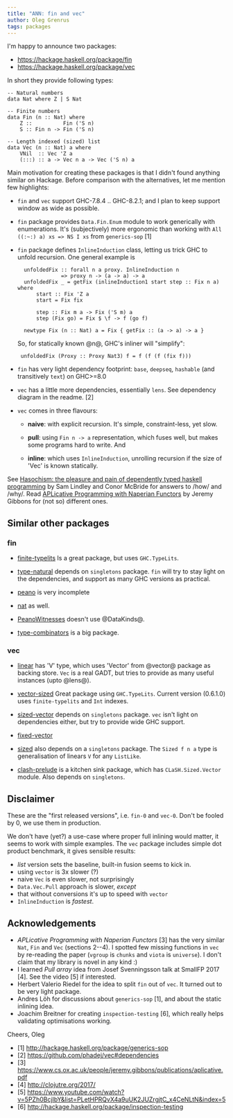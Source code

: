 ```yaml
---
title: "ANN: fin and vec"
author: Oleg Grenrus
tags: packages
---
```


I'm happy to announce two packages:

- https://hackage.haskell.org/package/fin
- https://hackage.haskell.org/package/vec

In short they provide following types:

    -- Natural numbers
    data Nat where Z | S Nat

    -- Finite numbers
    data Fin (n :: Nat) where
        Z ::          Fin ('S n)
        S :: Fin n -> Fin ('S n)

    -- Length indexed (sized) list
    data Vec (n :: Nat) a where
        VNil  :: Vec 'Z a
        (:::) :: a -> Vec n a -> Vec ('S n) a

Main motivation for creating these packages is that I didn't found anything
similar on Hackage. Before comparison with the alternatives, let me mention few
highlights:

- `fin` and `vec` support GHC-7.8.4 .. GHC-8.2.1; and I plan to keep support
  window as wide as possible.

- `fin` package provides `Data.Fin.Enum` module to work generically with
  enumerations. It's (subjectively) more ergonomic than working with
  `All ((:~:) a) xs => NS I xs` from `generics-sop` [1]

- `fin` package defines `InlineInduction` class,
  letting us trick GHC to unfold recursion. One general example is

        unfoldedFix :: forall n a proxy. InlineInduction n
                    => proxy n -> (a -> a) -> a
        unfoldedFix _ = getFix (inlineInduction1 start step :: Fix n a) where
            start :: Fix 'Z a
            start = Fix fix

            step :: Fix m a -> Fix ('S m) a
            step (Fix go) = Fix $ \f -> f (go f)

        newtype Fix (n :: Nat) a = Fix { getFix :: (a -> a) -> a }

   So, for statically known @n@, GHC's inliner will "simplify":

       unfoldedFix (Proxy :: Proxy Nat3) f = f (f (f (fix f)))

- `fin` has very light dependency footprint:
  `base`, `deepseq`, `hashable` (and transitively `text`) on GHC>=8.0

- `vec` has a little more dependencies, essentially `lens`. See dependency
  diagram in the readme. [2]

- `vec` comes in three flavours:

    * __naive__: with explicit recursion. It's simple, constraint-less, yet slow.

    * __pull__: using `Fin n -> a` representation, which fuses well,
      but makes some programs hard to write. And

    * __inline__: which uses `InlineInduction`, unrolling
      recursion if the size of 'Vec' is known statically.

See [Hasochism: the pleasure and pain of dependently typed haskell programming](https://doi.org/10.1145/2503778.2503786)
by Sam Lindley and Conor McBride for answers to /how/ and /why/.
Read [APLicative Programming with Naperian Functors](https://doi.org/10.1007/978-3-662-54434-1_21)
by Jeremy Gibbons for (not so) different ones.

Similar other packages
----------------------

### fin
- [finite-typelits](https://hackage.haskell.org/package/finite-typelits)
  Is a great package, but uses `GHC.TypeLits`.

- [type-natural](http://hackage.haskell.org/package/type-natural) depends
  on `singletons` package. `fin` will try to stay light on the dependencies,
  and support as many GHC versions as practical.

- [peano](http://hackage.haskell.org/package/peano) is very incomplete

- [nat](http://hackage.haskell.org/package/nat) as well.

- [PeanoWitnesses](https://hackage.haskell.org/package/PeanoWitnesses)
  doesn't use @DataKinds@.

- [type-combinators](http://hackage.haskell.org/package/type-combinators)
  is a big package.

### vec

- [linear](http://hackage.haskell.org/package/linear) has 'V' type,
  which uses 'Vector' from @vector@ package as backing store.
  `Vec` is a real GADT, but tries to provide as many useful instances (upto
  @lens@).

- [vector-sized](https://hackage.haskell.org/package/vector-sized)
  Great package using `GHC.TypeLits`. Current version (0.6.1.0) uses
  `finite-typelits` and `Int` indexes.

- [sized-vector](http://hackage.haskell.org/package/sized-vector) depends
  on `singletons` package. `vec` isn't light on dependencies either,
  but try to provide wide GHC support.

- [fixed-vector](https://hackage.haskell.org/package/fixed-vector)

- [sized](https://hackage.haskell.org/package/sized) also depends
  on a `singletons` package. The `Sized f n a` type is generalisation of
  linears `V` for any `ListLike`.

- [clash-prelude](https://hackage.haskell.org/package/clash-prelude)
  is a kitchen sink package, which has `CLaSH.Sized.Vector` module.
  Also depends on `singletons`.

Disclaimer
----------

These are the "first released versions", i.e. `fin-0` and `vec-0`.
Don't be fooled by 0, we use them in production.

We don't have (yet?) a use-case where proper full inlining would matter, it
seems to work with simple examples. The `vec` package includes simple dot
product benchmark, it gives sensible results:

- *list* version sets the baseline, built-in fusion seems to kick in.
- using `vector` is 3x slower (?)
- naive `Vec` is even slower, not surprisingly
- `Data.Vec.Pull` approach is slower, *except*
- that without conversions it's up to speed with `vector`
- `InlineInduction` is *fastest*.

Acknowledgements
----------------

- *APLicative Programming with Naperian Functors* [3] has the very similar
  `Nat`, `Fin` and `Vec` (sections 2--4). I spotted few missing functions in
  `vec` by re-reading the paper (`vgroup` is `chunks` and `viota` is `universe`).
  I don't claim that my library is novel in any kind :)
- I learned *Pull array* idea from Josef Svenningsson talk at SmallFP 2017 [4].
  See the video [5] if interested.
- Herbert Valerio Riedel for the idea to split `fin` out of `vec`. It turned
  out to be very light package.
- Andres Löh for discussions about `generics-sop` [1], and about the static
  inlining idea.
- Joachim Breitner for creating `inspection-testing` [6], which really helps
  validating optimisations working.

Cheers,
Oleg


- [1] http://hackage.haskell.org/package/generics-sop
- [2] https://github.com/phadej/vec#dependencies
- [3] https://www.cs.ox.ac.uk/people/jeremy.gibbons/publications/aplicative.pdf
- [4] http://clojutre.org/2017/
- [5] https://www.youtube.com/watch?v=5PZh0BcjIbY&list=PLetHPRQvX4a9uUK2JUZrgjtC_x4CeNLtN&index=5
- [6] http://hackage.haskell.org/package/inspection-testing
